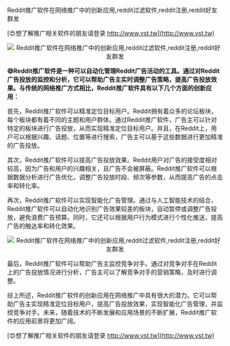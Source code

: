 Reddit推广软件在网络推广中的创新应用,reddit过滤软件,reddit注册,reddit好友群发

[😍想了解推广相关软件的朋友请登录 http://www.vst.tw](http://www.vst.tw)

 <center><img src="https://vst.tw/MP4/tuiguang/png/2.png" alt="Reddit推广软件在网络推广中的创新应用,reddit过滤软件,reddit注册,reddit好友群发"></center>

**😄Reddit推广软件是一种可以自动化管理Reddit广告活动的工具。通过对Reddit广告投放的监控和分析，它可以帮助广告主实时调整广告策略，提高广告投放效果。与传统的网络推广方式相比，Reddit推广软件具有以下几个方面的创新应用：**

首先，Reddit推广软件可以精准定位目标用户。Reddit拥有着众多的论坛板块，每个板块都有着不同的主题和用户群体。通过Reddit推广软件，广告主可以针对特定的板块进行广告投放，从而实现精准定位目标用户。并且，在Reddit上，用户可以根据兴趣、话题、位置等进行搜索，广告主可以基于这些数据进行更加精准的广告投放。

其次，Reddit推广软件可以提高广告投放效果。Reddit用户对广告的接受度相对较高，因为广告和用户的兴趣相关，且广告不会被屏蔽。Reddit推广软件可以根据数据分析进行广告优化，调整广告投放时段、频次等参数，从而提高广告的点击率和转化率。

再次，Reddit推广软件可以实现智能化广告管理。通过与人工智能技术的结合，Reddit推广软件可以自动化地识别广告效果较差的板块，自动暂停或调整广告投放，避免浪费广告预算。同时，它还可以根据用户行为模式进行个性化推送，提高广告的触达率和转化效果。

 <center><img src="https://vst.tw/MP4/tuiguang/png/2.png" alt="Reddit推广软件在网络推广中的创新应用,reddit过滤软件,reddit注册,reddit好友群发"></center>

最后，Reddit推广软件可以帮助广告主监控竞争对手。通过对竞争对手在Reddit上的广告投放情况进行分析，广告主可以了解竞争对手的营销策略，及时进行调整。

综上所述，Reddit推广软件的创新应用在网络推广中具有很大的潜力。它可以帮助广告主实现精准定位目标用户，提高广告投放效果，实现智能化广告管理，并监控竞争对手。未来，随着技术的不断发展和应用场景的不断扩展，Reddit推广软件的应用前景将更加广阔。

[😍想了解推广相关软件的朋友请登录 http://www.vst.tw](http://www.vst.tw)



